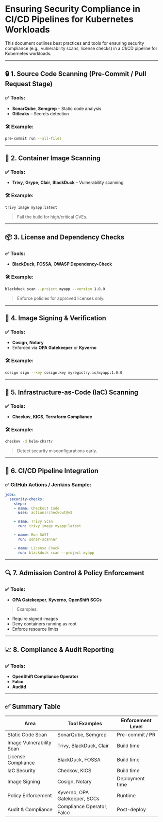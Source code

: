 
# Ensuring Security Compliance in CI/CD Pipelines for Kubernetes Workloads

This document outlines best practices and tools for ensuring security compliance (e.g., vulnerability scans, license checks) in a CI/CD pipeline for Kubernetes workloads.

---

## 🔒 1. Source Code Scanning (Pre-Commit / Pull Request Stage)

### ✅ Tools:
- **SonarQube**, **Semgrep** – Static code analysis
- **Gitleaks** – Secrets detection

### 🛠️ Example:
```bash
pre-commit run --all-files
```

---

## 🐳 2. Container Image Scanning

### ✅ Tools:
- **Trivy**, **Grype**, **Clair**, **BlackDuck** – Vulnerability scanning

### 🛠️ Example:
```bash
trivy image myapp:latest
```

> Fail the build for high/critical CVEs.

---

## 📦 3. License and Dependency Checks

### ✅ Tools:
- **BlackDuck**, **FOSSA**, **OWASP Dependency-Check**

### 🛠️ Example:
```bash
blackduck scan --project myapp --version 1.0.0
```

> Enforce policies for approved licenses only.

---

## 🔐 4. Image Signing & Verification

### ✅ Tools:
- **Cosign**, **Notary**
- Enforced via **OPA Gatekeeper** or **Kyverno**

### 🛠️ Example:
```bash
cosign sign --key cosign.key myregistry.io/myapp:1.0.0
```

---

## 🧪 5. Infrastructure-as-Code (IaC) Scanning

### ✅ Tools:
- **Checkov**, **KICS**, **Terraform Compliance**

### 🛠️ Example:
```bash
checkov -d helm-chart/
```

> Detect security misconfigurations early.

---

## 🧰 6. CI/CD Pipeline Integration

### ✅ GitHub Actions / Jenkins Sample:

```yaml
jobs:
  security-checks:
    steps:
    - name: Checkout Code
      uses: actions/checkout@v2

    - name: Trivy Scan
      run: trivy image myapp:latest

    - name: Run SAST
      run: sonar-scanner

    - name: License Check
      run: blackduck scan --project myapp
```

---

## 🔍 7. Admission Control & Policy Enforcement

### ✅ Tools:
- **OPA Gatekeeper**, **Kyverno**, **OpenShift SCCs**

> Examples:
- Require signed images
- Deny containers running as root
- Enforce resource limits

---

## 📈 8. Compliance & Audit Reporting

### ✅ Tools:
- **OpenShift Compliance Operator**
- **Falco**
- **Auditd**

---

## ✅ Summary Table

| Area                     | Tool Examples                           | Enforcement Level |
|--------------------------|------------------------------------------|-------------------|
| Static Code Scan         | SonarQube, Semgrep                       | Pre-commit / PR   |
| Image Vulnerability Scan | Trivy, BlackDuck, Clair                  | Build time        |
| License Compliance       | BlackDuck, FOSSA                        | Build time        |
| IaC Security             | Checkov, KICS                           | Build time        |
| Image Signing            | Cosign, Notary                          | Deployment time   |
| Policy Enforcement       | Kyverno, OPA Gatekeeper, SCCs           | Runtime           |
| Audit & Compliance       | Compliance Operator, Falco              | Post-deploy       |
